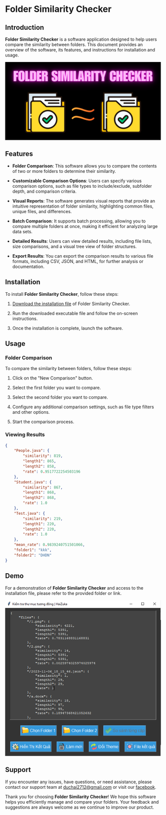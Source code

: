 # Folder Similarity Checker

## Introduction

**Folder Similarity Checker** is a software application designed to help users compare the similarity between folders. This document provides an overview of the software, its features, and instructions for installation and usage.

![Folder Similarity Checker](./assets/demo/fsc.png)

## Features

- **Folder Comparison**: This software allows you to compare the contents of two or more folders to determine their similarity.

- **Customizable Comparison Options**: Users can specify various comparison options, such as file types to include/exclude, subfolder depth, and comparison criteria.

- **Visual Reports**: The software generates visual reports that provide an intuitive representation of folder similarity, highlighting common files, unique files, and differences.

- **Batch Comparison**: It supports batch processing, allowing you to compare multiple folders at once, making it efficient for analyzing large data sets.

- **Detailed Results**: Users can view detailed results, including file lists, size comparisons, and a visual tree view of folder structures.

- **Export Results**: You can export the comparison results to various file formats, including CSV, JSON, and HTML, for further analysis or documentation.

## Installation

To install **Folder Similarity Checker**, follow these steps:

1. [Download the installation file](https://github.com/zukahai/check-similarities-between-folders/raw/main/check-similarities-between-folders%20setup.exe) of Folder Similarity Checker.

2. Run the downloaded executable file and follow the on-screen instructions.

3. Once the installation is complete, launch the software.

## Usage

### Folder Comparison

To compare the similarity between folders, follow these steps:

1. Click on the "New Comparison" button.

2. Select the first folder you want to compare.

3. Select the second folder you want to compare.

4. Configure any additional comparison settings, such as file type filters and other options.

5. Start the comparison process.

### Viewing Results

```json
{
    "People.java": {
        "similarity": 819,
        "length1": 865,
        "length2": 858,
        "rate": 0.9517722254503196
    },
    "Student.java": {
        "similarity": 867,
        "length1": 868,
        "length2": 868,
        "rate": 1.0
    },
    "Test.java": {
        "similarity": 219,
        "length1": 220,
        "length2": 220,
        "rate": 1.0
    },
    "mean_rate": 0.9839240751501066,
    "folder1": "kkk",
    "folder2": "DHDN"
}
```

## Demo

For a demonstration of **Folder Similarity Checker** and access to the installation file, please refer to the provided folder or link.

![Folder Similarity Checker](./assets/demo/demo4.png)

## Support

If you encounter any issues, have questions, or need assistance, please contact our support team at duchai2712@gmail.com or visit our [facebook](https://www.facebook.com/chiatayde/).

Thank you for choosing **Folder Similarity Checker**! We hope this software helps you efficiently manage and compare your folders. Your feedback and suggestions are always welcome as we continue to improve our product.
